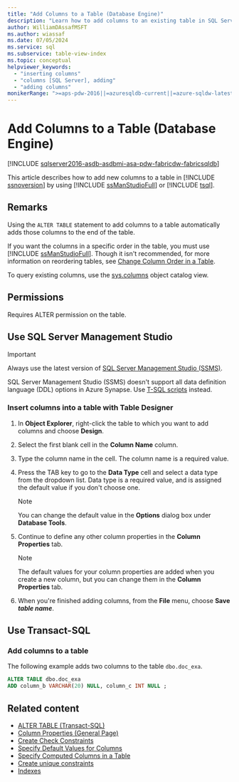 ```yaml
---
title: "Add Columns to a Table (Database Engine)"
description: "Learn how to add columns to an existing table in SQL Server and Azure SQL platforms by using SQL Server Management Studio or Transact-SQL."
author: WilliamDAssafMSFT
ms.author: wiassaf
ms.date: 07/05/2024
ms.service: sql
ms.subservice: table-view-index
ms.topic: conceptual
helpviewer_keywords:
  - "inserting columns"
  - "columns [SQL Server], adding"
  - "adding columns"
monikerRange: ">=aps-pdw-2016||=azuresqldb-current||=azure-sqldw-latest||>=sql-server-2016||>=sql-server-linux-2017||=azuresqldb-mi-current||=fabric"
---
```

# Add Columns to a Table (Database Engine)

[!INCLUDE [sqlserver2016-asdb-asdbmi-asa-pdw-fabricdw-fabricsqldb](../../includes/applies-to-version/sqlserver2016-asdb-asdbmi-asa-pdw-fabricdw-fabricsqldb.md)]

This article describes how to add new columns to a table in [!INCLUDE [ssnoversion](../../includes/ssnoversion-md.md)] by using [!INCLUDE [ssManStudioFull](../../includes/ssmanstudiofull-md.md)] or [!INCLUDE [tsql](../../includes/tsql-md.md)].

## Remarks

 Using the `ALTER TABLE` statement to add columns to a table automatically adds those columns to the end of the table.

 If you want the columns in a specific order in the table, you must use [!INCLUDE [ssManStudioFull](../../includes/ssmanstudiofull-md.md)]. Though it isn't recommended, for more information on reordering tables, see [Change Column Order in a Table](change-column-order-in-a-table.md).

 To query existing columns, use the [sys.columns](../system-catalog-views/sys-columns-transact-sql.md) object catalog view.

## <a id="Permissions"></a> Permissions

Requires ALTER permission on the table.

## <a id="SSMSProcedure"></a> Use SQL Server Management Studio

> [!IMPORTANT]
> Always use the latest version of [SQL Server Management Studio (SSMS)](../../ssms/download-sql-server-management-studio-ssms.md).

SQL Server Management Studio (SSMS) doesn't support all data definition language (DDL) options in Azure Synapse. Use [T-SQL scripts](#TsqlProcedure) instead.

### Insert columns into a table with Table Designer

1. In **Object Explorer**, right-click the table to which you want to add columns and choose **Design**.
1. Select the first blank cell in the **Column Name** column.
1. Type the column name in the cell. The column name is a required value.
1. Press the TAB key to go to the **Data Type** cell and select a data type from the dropdown list. Data type is a required value, and is assigned the default value if you don't choose one.

   > [!NOTE]
   > You can change the default value in the **Options** dialog box under **Database Tools**.

1. Continue to define any other column properties in the **Column Properties** tab.

    > [!NOTE]
    > The default values for your column properties are added when you create a new column, but you can change them in the **Column Properties** tab.

1. When you're finished adding columns, from the **File** menu, choose **Save _table name_**.
  
## <a id="TsqlProcedure"></a> Use Transact-SQL
  
### Add columns to a table
  
The following example adds two columns to the table `dbo.doc_exa`.

```sql
ALTER TABLE dbo.doc_exa 
ADD column_b VARCHAR(20) NULL, column_c INT NULL ;
```

## Related content

- [ALTER TABLE (Transact-SQL)](../../t-sql/statements/alter-table-transact-sql.md)
- [Column Properties (General Page)](column-properties-general-page.md)
- [Create Check Constraints](create-check-constraints.md)
- [Specify Default Values for Columns](specify-default-values-for-columns.md)
- [Specify Computed Columns in a Table](specify-computed-columns-in-a-table.md)
- [Create unique constraints](create-unique-constraints.md)
- [Indexes](../indexes/indexes.md)
